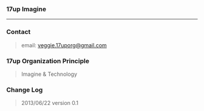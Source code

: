 ### 17up Imagine
---------------

### Contact

> email: veggie.17uporg@gmail.com

### 17up Organization Principle 

> Imagine & Technology 

### Change Log

> 2013/06/22 version 0.1